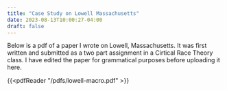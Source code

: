 ```yaml
---
title: "Case Study on Lowell Massachusetts"
date: 2023-08-13T10:00:27-04:00
draft: false
---
```

Below is a pdf of a paper I wrote on Lowell, Massachusetts. It was first written and submitted as a two part assignment in a Cirtical Race Theory class. I have edited the paper for grammatical purposes before uploading it here.

{{<pdfReader "/pdfs/lowell-macro.pdf" >}}





